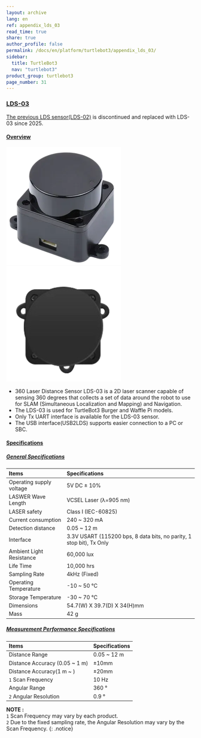 ```yaml
---
layout: archive
lang: en
ref: appendix_lds_03
read_time: true
share: true
author_profile: false
permalink: /docs/en/platform/turtlebot3/appendix_lds_03/
sidebar:
  title: TurtleBot3
  nav: "turtlebot3"
product_group: turtlebot3
page_number: 31
---
```


<style>body {counter-reset: h1 13 !important;}</style>
<div style="counter-reset: h2 1"></div>
<div style="counter-reset: h3 3"></div>

<!--[dummy Header 1]>
  <h1 id="dummy">More Info</h1>
  <h2 id="dummy">Appendixes: LDS-03</h2>
  <p class=dummy_content>360 Laser Distance Sensor v3</p>
<![end dummy Header 1]-->

### [LDS-03](#lds-03)

[The previous LDS sensor(LDS-02)](/docs/en/platform/turtlebot3/appendix_lds_02/) is discontinued and replaced with LDS-03 since 2025.

#### [Overview](#overview)

![](/assets/images/platform/turtlebot3/appendix_lds/lds_coind4_small.png)
![](/assets/images/platform/turtlebot3/appendix_lds/lds_coind4_top_small.png)

- 360 Laser Distance Sensor LDS-03 is a 2D laser scanner capable of sensing 360 degrees that collects a set of data around the robot to use for SLAM (Simultaneous Localization and Mapping) and Navigation.
- The LDS-03 is used for TurtleBot3 Burger and Waffle Pi models.
- Only Tx UART interface is available for the LDS-03 sensor.
- The USB interface(USB2LDS) supports easier connection to a PC or SBC.

#### [Specifications](#specifications)

##### [General Specifications](#general-specifications)

| Items                    | Specifications                                                       |
|:-------------------------|:---------------------------------------------------------------------|
| Operating supply voltage | 5V DC ± 10%                                                          |
| LASWER Wave Length       | VCSEL Laser (λ=905 nm)                                               |
| LASER safety             | Class I (IEC-60825)                                                  |
| Current consumption      | 240 ~ 320 mA                                                         |
| Detection distance       | 0.05 ~ 12 m                                                          |
| Interface                | 3.3V USART (115200 bps, 8 data bits, no parity, 1 stop bit), Tx Only |
| Ambient Light Resistance | 60,000 lux                                                           |
| Life Time                | 10,000 hrs                                                           |
| Sampling Rate            | 4kHz (Fixed)                                                         |
| Operating Temperature    | -10 ~ 50 &deg;C                                                      |
| Storage Temperature      | -30 ~ 70 &deg;C                                                      |
| Dimensions               | 54.7(W) X 39.7(D) X 34(H)mm                                          |
| Mass                     | 42 g                                                                 |

##### [Measurement Performance Specifications](#measurement-performance-specifications)

| Items                                | Specifications |
|:-------------------------------------|:---------------|
| Distance Range                       | 0.05 ~ 12 m    |
| Distance Accuracy (0.05 ~ 1 m)       | ±10mm          |
| Distance Accuracy(1 m ~ )            | ±20mm          |
| `1` Scan Frequency                   | 10 Hz          |
| Angular Range                        | 360 &deg;      |
| `2` Angular Resolution               | 0.9 &deg;      |


**NOTE :**  
`1` Scan Frequency may vary by each product.  
`2` Due to the fixed sampling rate, the Angular Resolution may vary by the Scan Frequency.
{: .notice}
